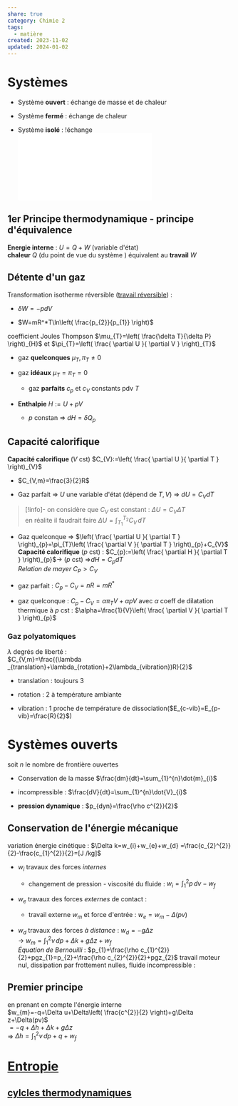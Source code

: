 ```yaml
---  
share: true  
category: Chimie 2  
tags:  
  - matière  
created: 2023-11-02  
updated: 2024-01-02  
---  
```

  
  
# Systèmes  
  
- Système **ouvert** : échange de masse et de chaleur  
  
- Système **fermé** : échange de chaleur  
  
- Système **isolé** : !échange   
![Variable, fonction d'état > Variable, fonction d'état](Variable,%20fonction%20d'%C3%A9tat.md#variable-fonction-detat)  
## 1er Principe thermodynamique - principe d'équivalence  
**Energie interne** :  $U=Q+W$ (variable d'état)  
	**chaleur** $Q$ (du point de vue du système ) équivalent au **travail** $W$   
## Détente d'un gaz  
Transformation isotherme réversible ([travail réversible](travail%20r%C3%A9versible.md)) :  
  
- $\delta W=-pdV$  
  
- $W=mR^*T\ln\left( \frac{p_{2}}{p_{1}} \right)$  
  
coefficient Joules Thompson $\mu_{T}=\left( \frac{\delta T}{\delta P} \right)_{H}$   et $\pi_{T}=\left( \frac{ \partial U }{ \partial V } \right)_{T}$   
  
- gaz **quelconques** $\mu_{T}, \pi_{T} \not = 0$  
  
- gaz **idéaux**  $\mu_{T} = \pi_{T}=0$  
	- gaz **parfaits** $c_{p}$ et $c_{V}$ constants pdv $T$  
	  
  
  
- **Enthalpie** $H:=U+pV$  
	- $p$ constan ⇒ $dH=\delta Q_{p}$  
  
## Capacité calorifique  
**Capacité calorifique** ($V$ cst) $C_{V}:=\left( \frac{ \partial U }{ \partial T }  \right)_{V}$  
  
- $C_{V,m}=\frac{3}{2}R$  
  
- Gaz parfait ⇒ $U$ une variable d'état (dépend de $T,V$) ⇒ $dU=C_{V}dT$  
> [!info]- on considère que $C_{V}$ est constant : $\Delta U=C_{V}\Delta T$  
> en réalite il faudrait faire $\Delta U=\int_{T_{1}}^{T_{2}} C_{V} \, dT$   
  
- Gaz quelconque ⇒ $\left( \frac{ \partial U }{ \partial T } \right)_{p}=\pi_{T}\left( \frac{ \partial V }{ \partial T } \right)_{p}+C_{V}$  
**Capacité calorifique** ($p$ cst) : $C_{p}:=\left( \frac{ \partial H }{ \partial T }  \right)_{p}$→  ($p$ cst) ⇒$dH=C_{p}dT$  
*Relation de mayer* $C_{P}>C_{V}$  
  
- gaz parfait : $C_{p}-C_{V}=nR=mR^*$  
  
- gaz quelconque : $C_{p}-C_{V}=\alpha \pi_{T}V+\alpha pV$ avec $\alpha$ coeff de dilatation thermique à $p$ cst : $\alpha=\frac{1}{V}\left( \frac{ \partial V }{ \partial T } \right)_{p}$  
### Gaz polyatomiques  
$\lambda$ degrés de liberté :  
$C_{V,m}=\frac{(\lambda _{translation}+\lambda_{rotation}+2\lambda_{vibration})R}{2}$  
  
- translation : toujours 3  
  
- rotation : 2 à température ambiante   
  
- vibration : 1 proche de température de dissociation($E_{c-vib}=E_{p-vib}=\frac{R}{2}$)  
# Systèmes ouverts  
soit $n$ le nombre de frontière ouvertes  
  
- Conservation de la masse $\frac{dm}{dt}=\sum_{1}^{n}\dot{m}_{i}$  
  
- incompressible : $\frac{dV}{dt}=\sum_{1}^{n}\dot{V}_{i}$  
  
- **pression dynamique** : $p_{dyn}=\frac{\rho c^{2}}{2}$  
## Conservation de l'énergie mécanique  
variation énergie cinétique : $\Delta k=w_{i}+w_{e}+w_{d} =\frac{c_{2}^{2}}{2}-\frac{c_{1}^{2}}{2}=[J /kg]$  
  
- $w_{i}$ travaux des forces *internes*  
	- changement de pression - viscosité du fluide : $w_{i}=\int_{1}^{2} p \, dv-w_{f}$  
  
- $w_{e}$ travaux des forces *externes* de contact :  
	- travail externe $w_{m}$ et force d'entrée :  $w_{e}=w_{m}-\Delta(pv)$  
  
- $w_{d}$ travaux des forces *à distance* : $w_{d}=-g\Delta z$  
→ $w_{m}=\int_{1}^{2} v \, dp+\Delta k+g\Delta z+w_{f}$  
*Équation de Bernouilli* : $p_{1}+\frac{\rho c_{1}^{2}}{2}+pgz_{1}=p_{2}+\frac{\rho c_{2}^{2}}{2}+pgz_{2}$ travail moteur nul, dissipation par frottement nulles, fluide incompressible :  
## Premier principe  
en prenant en compte l'énergie interne  
$w_{m}=-q+\Delta u+\Delta\left( \frac{c^{2}}{2} \right)+g\Delta z+\Delta(pv)$  
$=-q+\Delta h+\Delta k+g\Delta z$  
	⇒ $\Delta h=\int_{1}^{2} v \, dp+q+w_{f}$  
  
  
# [Entropie](Entropie.md)  
  
## [cylcles thermodynamiques](cylcles%20thermodynamiques.md)  
